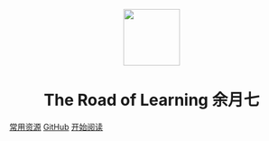 <p align="center">
<img src="https://img.imgdb.cn/item/604c411b5aedab222c2a68f4.jpg" width="100" height="100"/>
</p>
<h1 align="center">The Road of Learning 余月七</h1>

[常用资源](https://shimo.im/docs/MuiACIg1HlYfVxrj/)
[GitHub](https://github.com/yuyueq/simpl_read)
[开始阅读](#docsify-demo)



